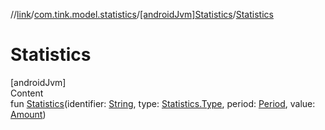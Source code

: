 //[link](../../index.md)/[com.tink.model.statistics](../index.md)/[[androidJvm]Statistics](index.md)/[Statistics](-statistics.md)



# Statistics  
[androidJvm]  
Content  
fun [Statistics](-statistics.md)(identifier: [String](https://kotlinlang.org/api/latest/jvm/stdlib/kotlin/-string/index.html), type: [Statistics.Type](-type/index.md), period: [Period](../../com.tink.model.time/[android-jvm]-period/index.md), value: [Amount](../../com.tink.model.misc/[android-jvm]-amount/index.md))  



